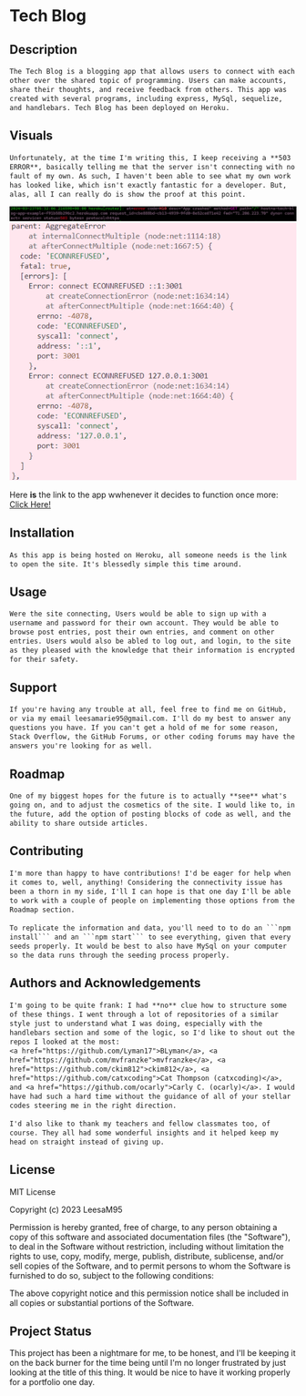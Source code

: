 # Tech Blog

## Description
    The Tech Blog is a blogging app that allows users to connect with each other over the shared topic of programming. Users can make accounts, share their thoughts, and receive feedback from others. This app was created with several programs, including express, MySql, sequelize, and handlebars. Tech Blog has been deployed on Heroku.

## Visuals
    Unfortunately, at the time I'm writing this, I keep receiving a **503 ERROR**, basically telling me that the server isn't connecting with no fault of my own. As such, I haven't been able to see what my own work has looked like, which isn't exactly fantastic for a developer. But, alas, all I can really do is show the proof at this point.
![alt text](Assets/503-error-proof.png)
![alt text](<Assets/Screenshot 2024-03-23 013826.png>)

Here **is** the link to the app wwhenever it decides to function once more: <a href="https://a-tech-blog-app-example-f91b58b296c2.herokuapp.com/">Click Here!</a>


## Installation
    As this app is being hosted on Heroku, all someone needs is the link to open the site. It's blessedly simple this time around. 

## Usage
    Were the site connecting, Users would be able to sign up with a username and password for their own account. They would be able to browse post entries, post their own entries, and comment on other entries. Users would also be abled to log out, and login, to the site as they pleased with the knowledge that their information is encrypted for their safety.

## Support
    If you're having any trouble at all, feel free to find me on GitHub, or via my email leesamarie95@gmail.com. I'll do my best to answer any questions you have. If you can't get a hold of me for some reason, Stack Overflow, the GitHub Forums, or other coding forums may have the answers you're looking for as well.

## Roadmap
    One of my biggest hopes for the future is to actually **see** what's going on, and to adjust the cosmetics of the site. I would like to, in the future, add the option of posting blocks of code as well, and the ability to share outside articles. 

## Contributing
    I'm more than happy to have contributions! I'd be eager for help when it comes to, well, anything! Considering the connectivity issue has been a thorn in my side, I'll I can hope is that one day I'll be able to work with a couple of people on implementing those options from the Roadmap section. 

    To replicate the information and data, you'll need to to do an ```npm install``` and an ```npm start``` to see everything, given that every seeds properly. It would be best to also have MySql on your computer so the data runs through the seeding process properly.

## Authors and Acknowledgements
    I'm going to be quite frank: I had **no** clue how to structure some of these things. I went through a lot of repositories of a similar style just to understand what I was doing, especially with the handlebars section and some of the logic, so I'd like to shout out the repos I looked at the most:
    <a href="https://github.com/Lyman17">BLyman</a>, <a href="https://github.com/mvfranzke">mvfranzke</a>, <a href="https://github.com/ckim812">ckim812</a>, <a href="https://github.com/catxcoding">Cat Thompson (catxcoding)</a>, and <a href="https://github.com/ocarly">Carly C. (ocarly)</a>. I would have had such a hard time without the guidance of all of your stellar codes steering me in the right direction.

    I'd also like to thank my teachers and fellow classmates too, of course. They all had some wonderful insights and it helped keep my head on straight instead of giving up. 


## License
MIT License

Copyright (c) 2023 LeesaM95

Permission is hereby granted, free of charge, to any person obtaining a copy of this software and associated documentation files (the "Software"), to deal in the Software without restriction, including without limitation the rights to use, copy, modify, merge, publish, distribute, sublicense, and/or sell copies of the Software, and to permit persons to whom the Software is furnished to do so, subject to the following conditions:

The above copyright notice and this permission notice shall be included in all copies or substantial portions of the Software.

## Project Status

This project has been a nightmare for me, to be honest, and I'll be keeping it on the back burner for the time being until I'm no longer frustrated by just looking at the title of this thing. It would be nice to have it working properly for a portfolio one day.